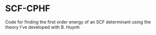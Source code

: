# SCF-CPHF
Code for finding the first order energy of an SCF determinant using the theory I've developed with B. Huynh
